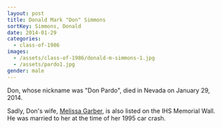 ```yaml
---
layout: post
title: Donald Mark "Don" Simmons
sortKey: Simmons, Donald
date: 2014-01-29
categories:
  - class-of-1986
images:
  - /assets/class-of-1986/donald-m-simmons-1.jpg
  - /assets/pardo1.jpg
gender: male
---
```


Don, whose nickname was "Don Pardo", died in Nevada on January 29, 2014.

Sadly, Don's wife, [Melissa Garber](https://ihsmemorial.org/class-of-1986/melissa-garber/), is also listed on the IHS Memorial Wall. He was married to her at the time of her 1995 car crash.
